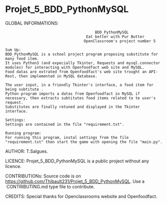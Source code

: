 # Projet_5_BDD_PythonMySQL


GLOBAL INFORMATIONS:

                                            BDD_PythonMySQL
                                        Eat better with Pur Butter
                                       OpenClassroom's project number 5

    Sum Up: 
    BDD_PythonMySQL is a school project program proposing substitute for many food item.
    It uses Python3 (and expecially Tkinter, Requests and mysql.connector modules) for interacting with Openfoodfact web site and MySQL. 
    Food datas are extrated from Openfoodfact's web site trought an API-Rest, then implemented in MySQL database.

    The user input, in a friendly Tkinter's interface, a food item for being subtitute .
    Python program imports a datas from Openfoodfact in MySQL if necessary, then extracts subtitutes food items related to te user's request.
    Substitutes are finally retuned and displayed in the Tkinter interface.

    Settings:
    Settings are contained in the file "requirement.txt".

    Running program:
    For running this program, instal settings from the file "requirement.txt" then start the game with opening the file "main.py".

AUTHOR:
T.Salgues.

LICENCE:
Projet_5_BDD_PythonMySQL is a public project without any licence.

CONTRIBUTIONs:
Source code is on https://github.com/Thibault231/Projet_5_BDD_PythonMySQL.
Use a  CONTRIBUTING.md type file to contribute.

CREDITS:
Special thanks for Openclassrooms website and Openfoodfact.